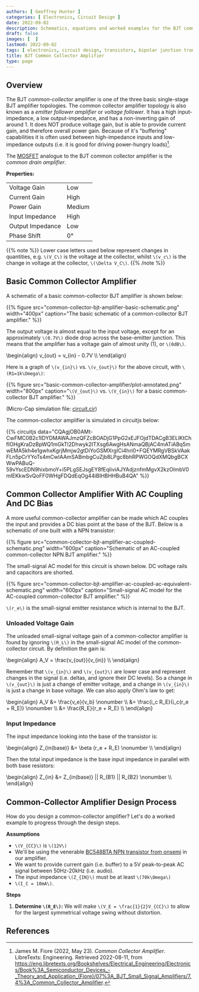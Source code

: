 ```yaml
---
authors: [ Geoffrey Hunter ]
categories: [ Electronics, Circuit Design ]
date: 2022-09-02
description: Schematics, equations and worked examples for the BJT common collector amplifier.
draft: false
images: [  ]
lastmod: 2022-09-02
tags: [ electronics, circuit design, transistors, bipolar junction transistors, BJTs, common collector amplifier, gain, NPN, PNP, current ]
title: BJT Common Collector Amplifier
type: page
---
```


## Overview

The BJT _common-collector_ amplifier is one of the three basic single-stage BJT amplifier topologies. The common collector amplifier topology is also known as a _emitter follower amplifier_ or _voltage follower_. It has a high input-impedance, a low output-impedance, and has a non-inverting gain of around 1. It does NOT produce voltage gain, but is able to provide current gain, and therefore overall power gain. Because of it's "buffering" capabilities it is often used between high-impedance inputs and low-impedance outputs (i.e. it is good for driving power-hungry loads)[^bib-libretexts-common-collector-amplifier].

The [MOSFET](/electronics/components/transistors/mosfets/) analogue to the BJT common collector amplifier is the _common drain amplifier_.

**Properties:**

<table>
  <tbody>
    <tr><td>Voltage Gain</td>       <td class="bad">Low</td></tr>
    <tr><td>Current Gain</td>       <td class="good">High</td></tr>
    <tr><td>Power Gain</td>         <td class="ok">Medium</td></tr>
    <tr><td>Input Impedance</td>    <td class="good">High</td></tr>
    <tr><td>Output Impedance</td>   <td class="good">Low</td></tr>    
    <tr><td>Phase Shift</td>        <td>0°</td></tr>
  </tbody>
</table>

{{% note %}}
Lower case letters used below represent changes in quantities, e.g. `\(V_C\)` is the voltage at the collector, whilst `\(v_c\)` is the change in voltage at the collector, `\(\Delta V_C\)`.
{{% /note %}}

## Basic Common Collector Amplifier

A schematic of a basic common-collector BJT amplifier is shown below:

{{% figure src="common-collector-bjt-amplifier-basic-schematic.png" width="400px" caption="The basic schematic of a common-collector BJT amplifier." %}}

The output voltage is almost equal to the input voltage, except for an approximately `\(0.7V\)` diode drop across the base-emitter junction. This means that the amplifier has a voltage gain of almost unity (1), or `\(0dB\)`.

<p>\begin{align}
v_{out} = v_{in} - 0.7V \\
\end{align}</p>

Here is a graph of `\(v_{in}\)` vs. `\(v_{out}\)` for the above circuit, with `\(R1=1k\Omega\)`:

{{% figure src="basic-common-collector-amplifier/plot-annotated.png" width="800px" caption="`\(V_{out}\)` vs. `\(V_{in}\)` for a basic common-collector BJT amplifier." %}}

(Micro-Cap simulation file: [circuit.cir](basic-common-collector-amplifier/circuit.cir))

The common-collector amplifier is simulated in circuitjs below:

{{% circuitjs data="CQAgjOB0AMt-CwFMC0B2c1IDYDMAWAJmzQFZcBOADjG1PpG2xEJFOjdTDACgB3ELlKtChfIOHgKraDzBpWQ1mGkTl2Dhwyk2ITXsg6AwgHsANmaQBjAC4mATiABq5mwEMA5kh4e1gwhxKgrjMmjw2gtDiYoGSMXrgICi4hri0+FQEYMRgVBSkVAakFLn5pCrYYoTs4mCwIAAmSABmbgCuZjb8LPgc8bhRPWGOQdXMQbgBCXWwPABuQ-59vYscEDN9hixbmoY+i5PLgSEJsgEY8fEqIiviAJYAdjznfmMgvX2kzOImbV0mIEKkwSvQoFF0WHgFDQdEqOg44iBIHBHHBuB4QA" %}}

## Common Collector Amplifier With AC Coupling And DC Bias

A more useful common-collector amplifier can be made which AC couples the input and provides a DC bias point at the base of the BJT. Below is a schematic of one built with a NPN transistor:

{{% figure src="common-collector-bjt-amplifier-ac-coupled-schematic.png" width="600px" caption="Schematic of an AC-coupled common-collector NPN BJT amplifier." %}}

The small-signal AC model for this circuit is shown below. DC voltage rails and capacitors are shorted.

{{% figure src="common-collector-bjt-amplifier-ac-coupled-ac-equivalent-schematic.png" width="600px" caption="Small-signal AC model for the AC-coupled common-collector BJT amplifier." %}}

`\(r_e\)` is the small-signal emitter resistance which is internal to the BJT.

### Unloaded Voltage Gain

The unloaded small-signal voltage gain of a common-collector amplifier is found by ignoring `\(R_L\)` in the small-signal AC model of the common-collector circuit. By definition the gain is:

<p>\begin{align}
A_V = \frac{v_{out}}{v_{in}} \\
\end{align}</p>

Remember that `\(v_{in}\)` and `\(v_{out}\)` are lower case and represent changes in the signal (i.e. deltas, and ignore their DC levels). So a change in `\(v_{out}\)` is just a change of emitter voltage, and a change in `\(v_{in}\)` is just a change in base voltage. We can also apply Ohm's law to get:

<p>\begin{align}
A_V &= \frac{v_e}{v_b} \nonumber \\
    &= \frac{i_c R_E}{i_c(r_e + R_E)} \nonumber \\
    &= \frac{R_E}{r_e + R_E} \\
\end{align}</p>

### Input Impedance

The input impedance looking into the base of the transistor is:

<p>\begin{align}
Z_{in(base)} &= \beta (r_e + R_E) \nonumber \\
\end{align}</p>

Then the total input impedance is the base input impedance in parallel with both base resistors:

<p>\begin{align}
Z_{in} &= Z_{in(base)} || R_{B1} || R_{B2} \nonumber \\
\end{align}</p>


## Common-Collector Amplifier Design Process

How do you design a common-collector amplifier? Let's do a worked example to progress through the design steps.

**Assumptions**

* `\(V_{CC}\)` is `\(12V\)`
* We'll be using the venerable [BC548BTA NPN transistor from onsemi](https://nz.mouser.com/datasheet/2/308/BC550_D-1802078.pdf) in our amplifier.
* We want to provide current gain (i.e. buffer) to a 5V peak-to-peak AC signal between 50Hz-20kHz (i.e. audio).
* The input impedance `\(Z_{IN}\)` must be at least `\(70k\Omega\)`
* `\(I_C = 10mA\)`.

**Steps**

1. **Determine `\(R_E\)`:** We will make `\(V_E = \frac{1}{2}V_{CC}\)` to allow for the largest symmetrical voltage swing without distortion.

## References

[^bib-libretexts-common-collector-amplifier]: James M. Fiore (2022, May 23). _Common Collector Amplifier_. LibreTexts: Engineering. Retrieved 2022-08-11, from https://eng.libretexts.org/Bookshelves/Electrical_Engineering/Electronics/Book%3A_Semiconductor_Devices_-_Theory_and_Application_(Fiore)/07%3A_BJT_Small_Signal_Amplifiers/7.4%3A_Common_Collector_Amplifier.